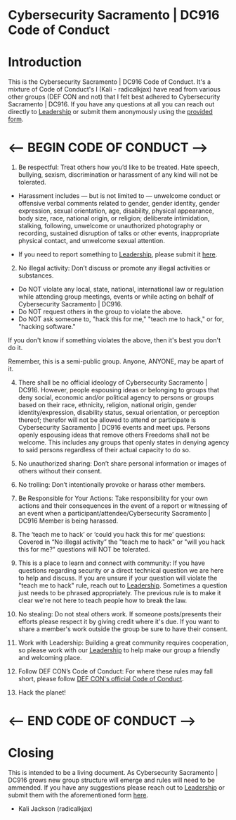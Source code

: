 # Cybersecurity Sacramento | DC916 Code of Conduct

# Introduction
This is the Cybersecurity Sacramento | DC916 Code of Conduct. It's a mixture of Code of Conduct's I (Kali - radicalkjax) have read from various other groups (DEF CON and not) that I felt best adhered to Cybersecurity Sacramento | DC916. If you have any questions at all you can reach out directly to [Leadership](https://github.com/CyberSecSacramento/Cybersecurity-Sacramento/Leadership.md) or submit them anonymously using the [provided form](https://docs.google.com/forms/d/e/1FAIpQLSfAvA1sVB5_xy5_RFFwnP3ZBAAoc98rgiKZLcIY23bnHmV8qQ/viewform?usp=sf_link).

# <-- BEGIN CODE OF CONDUCT -->
1) Be respectful: Treat others how you’d like to be treated. Hate speech, bullying, sexism, discrimination or harassment of any kind will not be tolerated.

* Harassment includes — but is not limited to — unwelcome conduct or offensive verbal comments related to gender, gender identity, gender expression, sexual orientation, age, disability, physical appearance, body size, race, national origin, or religion; deliberate intimidation, stalking, following, unwelcome or unauthorized photography or recording, sustained disruption of talks or other events, inappropriate physical contact, and unwelcome sexual attention.

* If you need to report something to [Leadership](https://github.com/CyberSecSacramento/Cybersecurity-Sacramento/Leadership.md), please submit it [here](https://docs.google.com/forms/d/e/1FAIpQLSfAvA1sVB5_xy5_RFFwnP3ZBAAoc98rgiKZLcIY23bnHmV8qQ/viewform?usp=sf_link).

2) No illegal activity: Don’t discuss or promote any illegal activities or substances.

* Do NOT violate any local, state, national, international law or regulation while attending group meetings, events or while acting on behalf of Cybersecurity Sacramento | DC916.
* Do NOT request others in the group to violate the above.
* Do NOT ask someone to, "hack this for me," "teach me to hack," or for, "hacking software."

If you don't know if something violates the above, then it's best you don't do it.

Remember, this is a semi-public group. Anyone, ANYONE, may be apart of it.

4) There shall be no official ideology of Cybersecurity Sacramento | DC916. However, people espousing ideas or belonging to groups that deny social, economic and/or political agency to persons or groups based on their race, ethnicity, religion, national origin, gender identity/expression, disability status, sexual orientation, or perception thereof; therefor will not be allowed to attend or participate is Cybersecurity Sacramento | DC916 events and meet ups. Persons openly espousing ideas that remove others Freedoms shall not be welcome. This includes any groups that openly states in denying agency to said persons regardless of their actual capacity to do so.

5) No unauthorized sharing: Don’t share personal information or images of others without their consent.

6) No trolling: Don’t intentionally provoke or harass other members.

7) Be Responsible for Your Actions: Take responsibility for your own actions and their consequences in the event of a report or witnessing of an event when a participant/attendee/Cybersecurity Sacramento | DC916 Member is being harassed.

8) The ‘teach me to hack’ or ‘could you hack this for me’ questions:
Covered in “No illegal activity” the "teach me to hack" or "will you hack this for me?" questions will NOT be tolerated.

9) This is a place to learn and connect with community: If you have questions regarding security or a direct technical question we are here to help and discuss. If you are unsure if your question will violate the "teach me to hack" rule, reach out to [Leadership](https://github.com/CyberSecSacramento/Cybersecurity-Sacramento/Leadership.md). Sometimes a question just needs to be phrased appropriately. The previous rule is to make it clear we're not here to teach people how to break the law.

10) No stealing: Do not steal others work. If someone posts/presents their efforts please respect it by giving credit where it's due. If you want to share a member's work outside the group be sure to have their consent.

11) Work with Leadership: Building a great community requires cooperation, so please work with our [Leadership](https://github.com/CyberSecSacramento/Cybersecurity-Sacramento/Leadership.md) to help make our group a friendly and welcoming place.

12) Follow DEF CON’s Code of Conduct: For where these rules may fall short, please follow [DEF CON's official Code of Conduct](https://defcon.org/html/links/dc-code-of-conduct.html).

13) Hack the planet! 
# <-- END CODE OF CONDUCT -->

# Closing
This is intended to be a living document. As Cybersecurity Sacramento | DC916 grows new group structure will emerge and rules will need to be ammended. If you have any suggestions please reach out to [Leadership](https://github.com/CyberSecSacramento/Cybersecurity-Sacramento/Leadership.md) or submit them with the aforementioned form [here](https://docs.google.com/forms/d/e/1FAIpQLSfAvA1sVB5_xy5_RFFwnP3ZBAAoc98rgiKZLcIY23bnHmV8qQ/viewform?usp=sf_link).

- Kali Jackson (radicalkjax)